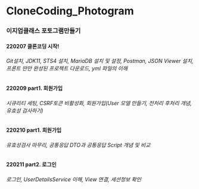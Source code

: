 # CloneCoding_Photogram

### 이지업클래스 포토그램만들기

#### 220207 __클론코딩 시작!__
###### Git설치, JDK11, STS4 설치, MariaDB 설치 및 설정, Postman, JSON Viewer 설치, 프론트 딴만 완성된 프로젝트 다운로드, yml 파일의 이해

#### 220209 __part1. 회원가입__
###### 시큐리티 세팅, CSRF토큰 비활성화, 회원가입(User 모델 만들기, 전처리 후처리 개념, 유효성 검사하기)

#### 220210 __part1. 회원가입__
###### 유효성검사 마무리, 공통응답 DTO과 공통응답 Script 개념 및 비교


#### 220211 __part2. 로그인__
###### 로그인, UserDetailsService 이해, View 연결, 세션정보 확인
